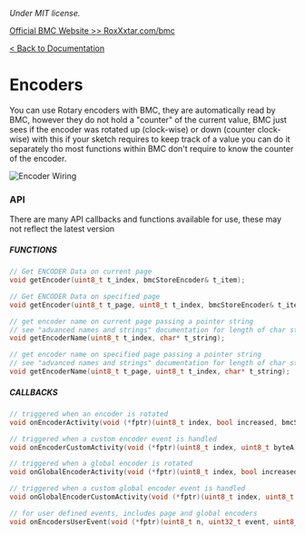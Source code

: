 *Under MIT license.*

[Official BMC Website >> RoxXxtar.com/bmc](https://www.roxxxtar.com/bmc)

[< Back to Documentation](README.md)

# Encoders
You can use Rotary encoders with BMC, they are automatically read by BMC, however they do not hold a "counter" of the current value, BMC just sees if the encoder was rotated up (clock-wise) or down (counter clock-wise) with this if your sketch requires to keep track of a value you can do it separately tho most functions within BMC don't require to know the counter of the encoder.

![Encoder Wiring](../images/encoder-wiring.jpg)

### API
There are many API callbacks and functions available for use, these may not reflect the latest version

##### FUNCTIONS
```c++
// Get ENCODER Data on current page
void getEncoder(uint8_t t_index, bmcStoreEncoder& t_item);

// Get ENCODER Data on specified page
void getEncoder(uint8_t t_page, uint8_t t_index, bmcStoreEncoder& t_item);

// get encoder name on current page passing a pointer string
// see "advanced names and strings" documentation for length of char string
void getEncoderName(uint8_t t_index, char* t_string);

// get encoder name on specified page passing a pointer string
// see "advanced names and strings" documentation for length of char string
void getEncoderName(uint8_t t_page, uint8_t t_index, char* t_string);
```

##### CALLBACKS
```c++
// triggered when an encoder is rotated
void onEncoderActivity(void (*fptr)(uint8_t index, bool increased, bmcStoreEncoder data));

// triggered when a custom encoder event is handled
void onEncoderCustomActivity(void (*fptr)(uint8_t index, uint8_t byteA, uint8_t byteB, uint8_t byteC, bool direction));

// triggered when a global encoder is rotated
void onGlobalEncoderActivity(void (*fptr)(uint8_t index, bool increased, bmcStoreEncoder data));

// triggered when a custom global encoder event is handled
void onGlobalEncoderCustomActivity(void (*fptr)(uint8_t index, uint8_t byteA, uint8_t byteB, uint8_t byteC, bool direction));

// for user defined events, includes page and global encoders
void onEncodersUserEvent(void (*fptr)(uint8_t n, uint32_t event, uint8_t ports, uint8_t mode));

```
